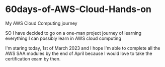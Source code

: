# 60days-of-AWS-Cloud-Hands-on
My AWS Cloud Computing journey

SO I have decided to go on a one-man project journey of learning everything I can possibly learn in AWS cloud computing

I'm staring today, 1st of March 2023 and I hope I'm able to complete all the AWS SAA modules by the end of April because I would love to take the certification exam by then.


